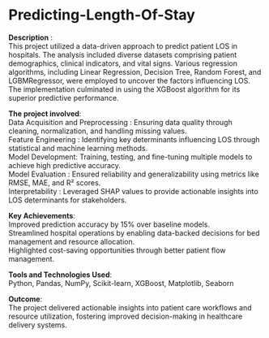 # Predicting-Length-Of-Stay
**Description** :  
This project utilized a data-driven approach to predict patient LOS in hospitals. The analysis included diverse datasets comprising patient demographics, clinical indicators, and vital signs. Various regression algorithms, including Linear Regression, Decision Tree, Random Forest, and LGBMRegressor, were employed to uncover the factors influencing LOS. The implementation culminated in using the XGBoost algorithm for its superior predictive performance.

**The project involved**:  
 Data Acquisition and Preprocessing : Ensuring data quality through cleaning, normalization, and handling missing values.  
 Feature Engineering : Identifying key determinants influencing LOS through statistical and machine learning methods.  
 Model Development: Training, testing, and fine-tuning multiple models to achieve high predictive accuracy.  
 Model Evaluation : Ensured reliability and generalizability using metrics like RMSE, MAE, and R² scores.  
 Interpretability : Leveraged SHAP values to provide actionable insights into LOS determinants for stakeholders.

**Key Achievements**:  
 Improved prediction accuracy by 15% over baseline models.  
 Streamlined hospital operations by enabling data-backed decisions for bed management and resource allocation.  
 Highlighted cost-saving opportunities through better patient flow management.  

**Tools and Technologies Used**:  
 Python, Pandas, NumPy, Scikit-learn, XGBoost, Matplotlib, Seaborn  

**Outcome**:  
 The project delivered actionable insights into patient care workflows and resource utilization, fostering improved decision-making in healthcare delivery systems.
